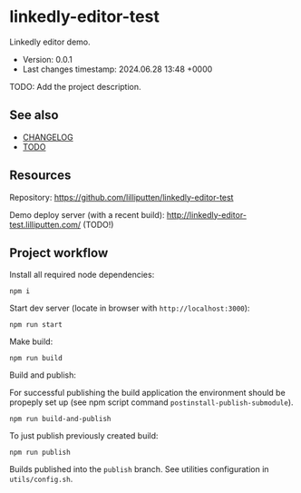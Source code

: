 <!--
@since 2024.05.07, 19:34
@changed 2024.06.28, 17:08
-->

# linkedly-editor-test

Linkedly editor demo.

- Version: 0.0.1
- Last changes timestamp: 2024.06.28 13:48 +0000

TODO: Add the project description.

## See also

- [CHANGELOG](CHANGELOG.md)
- [TODO](TODO.md)

## Resources

Repository: https://github.com/lilliputten/linkedly-editor-test

Demo deploy server (with a recent build): http://linkedly-editor-test.lilliputten.com/ (TODO!)

## Project workflow

Install all required node dependencies:

```
npm i
```

Start dev server (locate in browser with `http://localhost:3000`):

```
npm run start
```

Make build:

```
npm run build
```

Build and publish:

For successful publishing the build application the environment should be
propeply set up (see npm script command `postinstall-publish-submodule`).

```
npm run build-and-publish
```

To just publish previously created build:

```
npm run publish
```

Builds published into the `publish` branch. See utilities configuration in
`utils/config.sh`.
